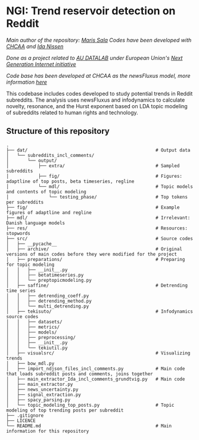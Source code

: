 # NGI: Trend reservoir detection on Reddit
_Main author of the repository: [Maris Sala](https://pure.au.dk/portal/da/persons/maris-sala(e5f64ed3-eb68-4604-9420-48f65b3cb6a5).html)_
_Codes have been developed with [CHCAA](https://github.com/centre-for-humanities-computing/newsFluxus) and [Ida Nissen](https://pure.au.dk/portal/da/persons/ida-anthonj-nissen(92b9b19e-6ca0-4d67-9725-b7a8772ba1f5).html)_

_Done as a project related to [AU DATALAB](https://datalab.au.dk/) under European Union's [Next Generation Internet initiative](https://www.ngi.eu/)_

_Code base has been developed at CHCAA as the newsFluxus model, more information [here](newsFluxus-README.md)_

This codebase includes codes developed to study potential trends in Reddit subreddits.
The analysis uses newsFluxus and infodynamics to calculate novelty, resonance, and the Hurst exponent based on LDA topic modeling of subreddits related to human rights and technology.

## Structure of this repository
    .
    ├── dat/                                                # Output data
    │   └── subreddits_incl_comments/       
    │       └── output/                     
    │           ├── extra/                                  # Sampled subreddits
    │           ├── fig/                                    # Figures: adaptline of top posts, beta timeseries, regline
    │           └── mdl/                                    # Topic models and contents of topic modeling
    │               └── testing_phase/                      # Top tokens per subreddits
    ├── fig/                                                # Example figures of adaptline and regline
    ├── mdl/                                                # Irrelevant: Danish language models
    ├── res/                                                # Resources: stopwords
    ├── src/                                                # Source codes
    │   ├── __pycache__
    │   ├── archive/                                        # Original versions of main codes before they were modified for the project
    │   ├── preparations/                                   # Preparing for topic modeling
    │   │   ├── __init__.py
    │   │   ├── betatimeseries.py
    │   │   └── preptopicmodeling.py
    │   ├── saffine/                                        # Detrending time series
    │   │   ├── detrending_coeff.py
    │   │   ├── detrending_method.py
    │   │   └── multi_detrending.py
    │   ├── tekisuto/                                       # Infodynamics source codes
    │   │   ├── datasets/
    │   │   ├── metrics/
    │   │   ├── models/
    │   │   ├── preprocessing/
    │   │   ├── __init__.py
    │   │   └── tekiutil.py
    │   ├── visualsrc/                                      # Visualizing trends
    │   ├── bow_mdl.py
    │   ├── import_ndjson_files_incl_comments.py            # Main code that loads subreddit posts and comments, joins together
    │   ├── main_extractor_Ida_incl_comments_grundtvig.py   # Main code
    │   ├── main_extractor.py          
    │   ├── news_uncertainty.py               
    │   ├── signal_extraction.py           
    │   ├── spacy_parsing.py          
    │   └── topic_modeling_top_posts.py                     # Topic modeling of top trending posts per subreddit
    ├── .gitignore
    ├── LICENCE
    └── README.md                                           # Main information for this repository